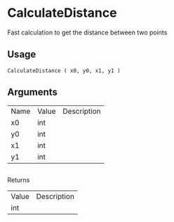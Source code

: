 # CalculateDistance

Fast calculation to get the distance between two points

## Usage

`CalculateDistance ( x0, y0, x1, y1 )`

## Arguments

<table>
  <tr>
    <td>Name</td>
    <td>Value</td>
    <td>Description</td>
  </tr>
  <tr>
    <td>x0</td>
    <td>int</td>
    <td></td>
  </tr>
  <tr>
    <td>y0</td>
    <td>int</td>
    <td></td>
  </tr>
  <tr>
    <td>x1</td>
    <td>int</td>
    <td></td>
  </tr>
  <tr>
    <td>y1</td>
    <td>int</td>
    <td></td>
  </tr>
</table>


## Returns

<table>
  <tr>
    <td>Value</td>
    <td>Description</td>
  </tr>
  <tr>
    <td>int</td>
    <td></td>
  </tr>
</table>


